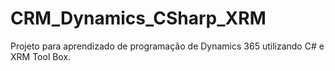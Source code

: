 # CRM_Dynamics_CSharp_XRM
Projeto para aprendizado de programação de Dynamics 365 utilizando C# e XRM Tool Box.
